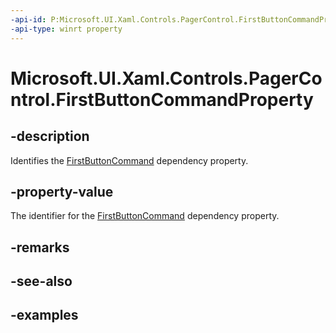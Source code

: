 ```yaml
---
-api-id: P:Microsoft.UI.Xaml.Controls.PagerControl.FirstButtonCommandProperty
-api-type: winrt property
---
```


# Microsoft.UI.Xaml.Controls.PagerControl.FirstButtonCommandProperty

<!--
public static Windows.UI.Xaml.DependencyProperty FirstButtonCommandProperty { get; }
-->


## -description

Identifies the [FirstButtonCommand](pagercontrol_firstbuttoncommand.md) dependency property.

## -property-value

The identifier for the [FirstButtonCommand](pagercontrol_firstbuttoncommand.md) dependency property.

## -remarks

## -see-also

## -examples


